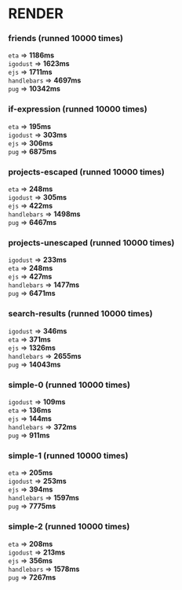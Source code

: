 # RENDER 

 ### friends (runned 10000 times) 
`eta` => **1186ms** <br/> 
`igodust` => **1623ms** <br/> 
`ejs` => **1711ms** <br/> 
`handlebars` => **4697ms** <br/> 
`pug` => **10342ms** <br/> 

 ### if-expression (runned 10000 times) 
`eta` => **195ms** <br/> 
`igodust` => **303ms** <br/> 
`ejs` => **306ms** <br/> 
`pug` => **6875ms** <br/> 

 ### projects-escaped (runned 10000 times) 
`eta` => **248ms** <br/> 
`igodust` => **305ms** <br/> 
`ejs` => **422ms** <br/> 
`handlebars` => **1498ms** <br/> 
`pug` => **6467ms** <br/> 

 ### projects-unescaped (runned 10000 times) 
`igodust` => **233ms** <br/> 
`eta` => **248ms** <br/> 
`ejs` => **427ms** <br/> 
`handlebars` => **1477ms** <br/> 
`pug` => **6471ms** <br/> 

 ### search-results (runned 10000 times) 
`igodust` => **346ms** <br/> 
`eta` => **371ms** <br/> 
`ejs` => **1326ms** <br/> 
`handlebars` => **2655ms** <br/> 
`pug` => **14043ms** <br/> 

 ### simple-0 (runned 10000 times) 
`igodust` => **109ms** <br/> 
`eta` => **136ms** <br/> 
`ejs` => **144ms** <br/> 
`handlebars` => **372ms** <br/> 
`pug` => **911ms** <br/> 

 ### simple-1 (runned 10000 times) 
`eta` => **205ms** <br/> 
`igodust` => **253ms** <br/> 
`ejs` => **394ms** <br/> 
`handlebars` => **1597ms** <br/> 
`pug` => **7775ms** <br/> 

 ### simple-2 (runned 10000 times) 
`eta` => **208ms** <br/> 
`igodust` => **213ms** <br/> 
`ejs` => **356ms** <br/> 
`handlebars` => **1578ms** <br/> 
`pug` => **7267ms** <br/> 
